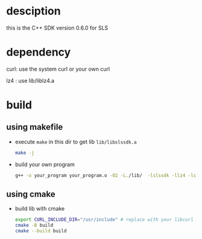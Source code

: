 # desciption

this is the C++ SDK version 0.6.0 for SLS 

# dependency

curl: use the system curl or your own curl

lz4 : use lib/liblz4.a


# build 

## using makefile

+ execute `make` in this dir to get lib `lib/libslssdk.a` 
    ```bash
    make -j
    ```
+ build your own program

    ```bash
    g++ -o your_program your_program.o -O2 -L./lib/  -lslssdk -llz4 -lcurl
    ```

## using cmake
+ build lib with cmake
   ```bash
   export CURL_INCLUDE_DIR="/usr/include" # replace with your libcurl include dir
   cmake -B build
   cmake --build build
   ```



